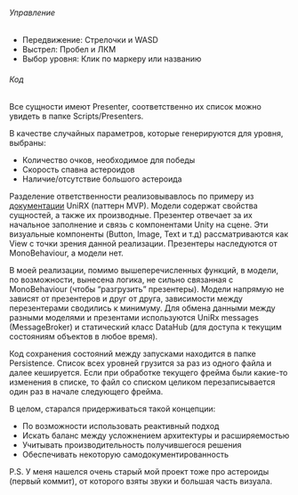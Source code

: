 ###### Управление

- Передвижение: Стрелочки и WASD  
- Выстрел: Пробел и ЛКМ  
- Выбор уровня: Клик по маркеру или названию  

###### Код  

Все сущности имеют Presenter, соответственно их список можно увидеть в папке Scripts/Presenters.

В качестве случайных параметров, которые генерируются для уровня, выбраны:  
- Количество очков, необходимое для победы
- Скорость спавна астероидов
- Наличие/отсутствие большого астероида

Разделение ответственности реализовывавлось по примеру из [документации](https://github.com/neuecc/UniRx) UniRX (паттерн MVP). Модели содержат свойства сущностей, а также их производные. Презентер отвечает за их начальное заполнение и связь с компонентами Unity на сцене. Эти визуальные компоненты (Button, Image, Text и т.д) рассматриваются как View с точки зрения данной реализации. Презентеры наследуются от MonoBehaviour, а модели нет.  

В моей реализации, помимо вышеперечисленных функций, в модели, по возможности, вынесена логика, не сильно связанная с MonoBehaviour (чтобы “разгрузить” презентеры). Модели напрямую не зависят от презентеров и друг от друга, зависимости между перезентерами сводились к минимуму. Для обмена данными между разными моделями и презентами используются UniRx messages (MessageBroker) и статический класс DataHub (для доступа к текущим состояниям объектов в любое время).  

Код сохранения состояний между запусками находится в папке Persistence. Список всех уровней грузится за раз из одного файла и далее кешируется. Если при обработке текущего фрейма были какие-то изменения в списке, то файл со списком целиком перезаписывается один раз в начале следующего фрейма.  

В целом, старался придерживаться такой концепции:  
- По возможности использовать реактивный подход  
- Искать баланс между усложнением архитектуры и расширяемостью
- Учитывать производительность получившегося решения  
- Обеспечивать некоторую самодокументированность

P.S. У меня нашелся очень старый мой проект тоже про астероиды (первый коммит), от которого взяты звуки и большая часть визуала.
